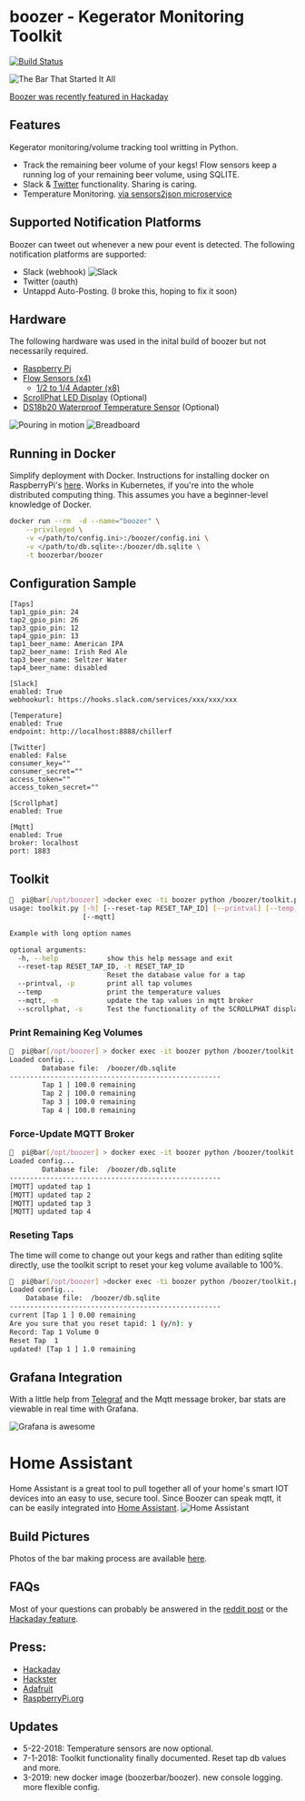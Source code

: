 # boozer - Kegerator Monitoring Toolkit 

[![Build Status](https://travis-ci.org/bgulla/boozer.svg?branch=master)](https://travis-ci.org/bgulla/boozer)


![The Bar That Started It All](https://github.com/bgulla/boozer/blob/master/img/bar.jpg?raw=true)

[Boozer was recently featured in Hackaday](https://hackaday.com/2018/05/28/boozer-tells-the-internet-how-much-you-drink-if-you-want-it-to/)


## Features
Kegerator monitoring/volume tracking tool writting in Python. 
 * Track the remaining beer volume of your kegs! Flow sensors keep a running log of your remaining beer volume, using SQLITE.
 * Slack & [Twitter](https://twitter.com/ibuiltabar) functionality. Sharing is caring.
 * Temperature Monitoring. [via sensors2json microservice](https://github.com/bgulla/sensor2json)


## Supported Notification Platforms
Boozer can tweet out whenever a new pour event is detected. The following notification platforms are supported:
* Slack (webhook)
![Slack](https://github.com/bgulla/boozer/blob/master/img/slack.png?raw=true)
* Twitter (oauth)
* Untappd Auto-Posting. (I broke this, hoping to fix it soon)

## Hardware
The following hardware was used in the inital build of boozer but not necessarily required.
 * [Raspberry Pi](https://www.adafruit.com/product/3055)
 * [Flow Sensors (x4)](https://www.adafruit.com/product/828)
   * [1/2 to 1/4 Adapter (x8)](https://www.amazon.com/gp/product/B00AB5X28G)
 * [ScrollPhat LED Display](https://shop.pimoroni.com/products/scroll-phat) (Optional)
 * [DS18b20 Waterproof Temperature Sensor](https://learn.adafruit.com/adafruits-raspberry-pi-lesson-11-ds18b20-temperature-sensing/hardware) (Optional)

![Pouring in motion](https://github.com/bgulla/boozer/blob/master/img/pour.gif?raw=true) 
![Breadboard](https://github.com/bgulla/boozer/blob/master/img/breadboard.jpg?raw=true)
 

## Running in Docker
Simplify deployment with Docker. Instructions for installing docker on RaspberryPi's [here](https://www.raspberrypi.org/blog/docker-comes-to-raspberry-pi/). Works in Kubernetes, if you're into the whole distributed computing thing. This assumes you have a beginner-level knowledge of Docker. 

```bash
docker run --rm  -d --name="boozer" \
    --privileged \
    -v </path/to/config.ini>:/boozer/config.ini \
    -v </path/to/db.sqlite>:/boozer/db.sqlite \
    -t boozerbar/boozer
```

## Configuration Sample
```
[Taps]
tap1_gpio_pin: 24
tap2_gpio_pin: 26 
tap3_gpio_pin: 12 
tap4_gpio_pin: 13
tap1_beer_name: American IPA
tap2_beer_name: Irish Red Ale
tap3_beer_name: Seltzer Water
tap4_beer_name: disabled

[Slack]
enabled: True
webhookurl: https://hooks.slack.com/services/xxx/xxx/xxx

[Temperature]
enabled: True
endpoint: http://localhost:8888/chillerf

[Twitter]
enabled: False
consumer_key=""
consumer_secret=""
access_token=""
access_token_secret=""

[Scrollphat]
enabled: True

[Mqtt]
enabled: True
broker: localhost
port: 1883
```

## Toolkit
```bash
🍺  pi@bar[/opt/boozer] >docker exec -ti boozer python /boozer/toolkit.py -h
usage: toolkit.py [-h] [--reset-tap RESET_TAP_ID] [--printval] [--temp]
                  [--mqtt]

Example with long option names

optional arguments:
  -h, --help            show this help message and exit
  --reset-tap RESET_TAP_ID, -t RESET_TAP_ID
                        Reset the database value for a tap
  --printval, -p        print all tap volumes
  --temp                print the temperature values
  --mqtt, -m            update the tap values in mqtt broker
  --scrollphat, -s      Test the functionality of the SCROLLPHAT display.
```

### Print Remaining Keg Volumes
```bash
🍺  pi@bar[/opt/boozer] > docker exec -it boozer python /boozer/toolkit.py --printval
Loaded config...
        Database file:  /boozer/db.sqlite
----------------------------------------------------
        Tap 1 | 100.0 remaining
        Tap 2 | 100.0 remaining
        Tap 3 | 100.0 remaining
        Tap 4 | 100.0 remaining
```

### Force-Update MQTT Broker
```bash
🍺  pi@bar[/opt/boozer] > docker exec -it boozer python /boozer/toolkit.py --mqtt
Loaded config...
        Database file:  /boozer/db.sqlite
----------------------------------------------------
[MQTT] updated tap 1
[MQTT] updated tap 2
[MQTT] updated tap 3
[MQTT] updated tap 4
```

### Reseting Taps
The time will come to change out your kegs and rather than editing sqlite directly, use the toolkit script to reset your keg volume available to 100%.
```bash
🍺  pi@bar[/opt/boozer] >docker exec -ti boozer python /boozer/toolkit.py --reset-tap 1
Loaded config...
	Database file:	/boozer/db.sqlite
----------------------------------------------------
current [Tap 1 ] 0.00 remaining
Are you sure that you reset tapid: 1 (y/n): y
Record: Tap 1 Volume 0
Reset Tap  1
updated! [Tap 1 ] 1.0 remaining
```




## Grafana Integration
With a little help from [Telegraf](https://github.com/influxdata/telegraf) and the Mqtt message broker, bar stats are viewable in real time with Grafana.

![Grafana is awesome](https://github.com/bgulla/boozer/blob/master/dashboard/bar-dashboard.png?raw=true)

# Home Assistant
Home Assistant is a great tool to pull together all of your home's smart IOT devices into an easy to use, secure tool. Since Boozer can speak mqtt, it can be easily integrated into [Home Assistant](https://home-assistant.io).
![Home Assistant](https://github.com/bgulla/boozer/blob/master/img/hass.png?raw=true)

## Build Pictures
Photos of the bar making process are available [here](https://imgur.com/a/7jnrc).

## FAQs
Most of your questions can probably be answered in the [reddit post](https://www.reddit.com/r/Homebrewing/comments/8lc1wp/introducing_boozer_raspberrypi_controlled/) or the [Hackaday feature](https://hackaday.com/2018/05/28/boozer-tells-the-internet-how-much-you-drink-if-you-want-it-to/).

## Press:
* [Hackaday](https://hackaday.com/2018/05/28/boozer-tells-the-internet-how-much-you-drink-if-you-want-it-to/)
* [Hackster](https://blog.hackster.io/boozer-is-an-open-source-kegerator-monitor-you-can-now-build-with-a-raspberry-pi-5c086e4dfcd4)
* [Adafruit](https://blog.adafruit.com/2018/05/18/raspberry-pi-kegerator-piday-raspberrypi-raspberry_pi/)
* [RaspberryPi.org](https://www.raspberrypi.org/weekly/scouts/)

## Updates
* 5-22-2018: Temperature sensors are now optional.
* 7-1-2018: Toolkit functionality finally documented. Reset tap db values and more. 
* 3-2019: new docker image (boozerbar/boozer). new console logging. more flexible config.
